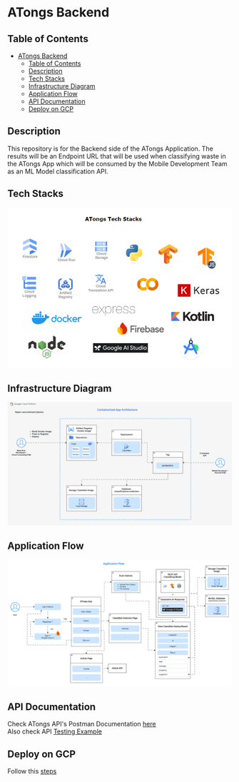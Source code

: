 # ATongs Backend

## Table of Contents

- [ATongs Backend](#atongs-backend)
  - [Table of Contents](#table-of-contents)
  - [Description](#description)
  - [Tech Stacks](#tech-stacks)
  - [Infrastructure Diagram](#infrastructure-diagram)
  - [Application Flow](#application-flow)
  - [API Documentation](#api-documentation)
  - [Deploy on GCP](#deploy-on-gcp)

## Description
This repository is for the Backend side of the ATongs Application. The results will be an Endpoint URL that will be used when classifying waste in the ATongs App which will be consumed by the Mobile Development Team as an ML Model classification API.

## Tech Stacks

![ATongs Tech Stacks](assets/architecture/atongs-tech-stacks.png)

## Infrastructure Diagram

![ATongs Infrastructure Diagram](assets/architecture/atongs-infrastructure-diagram.gif)

## Application Flow

![ATongs Application Flow](assets/architecture/atongs-application-flow.gif)

## API Documentation

Check ATongs API's Postman Documentation [here](https://documenter.getpostman.com/view/24299358/2sA3XSB1Ut) <br>
Also check API [Testing Example](testing-api.md)

## Deploy on GCP

Follow this [steps](setup.md)